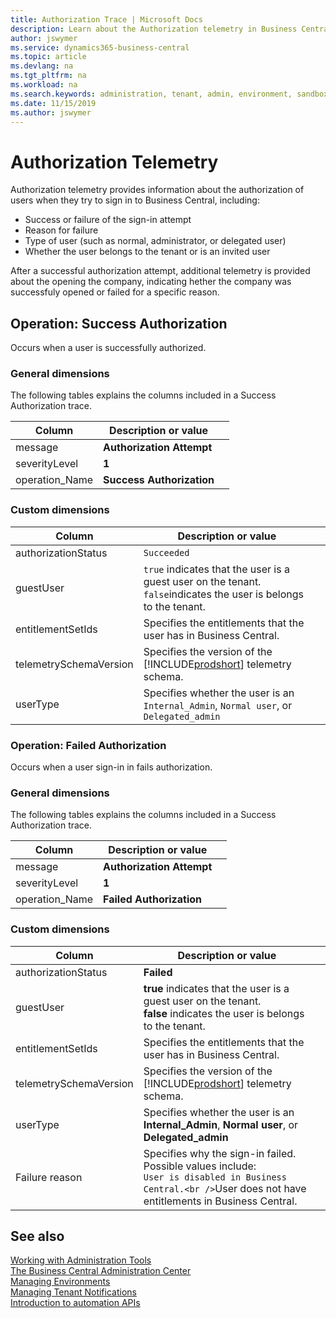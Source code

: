 ```yaml
---
title: Authorization Trace | Microsoft Docs
description: Learn about the Authorization telemetry in Business Central  
author: jswymer
ms.service: dynamics365-business-central
ms.topic: article
ms.devlang: na
ms.tgt_pltfrm: na
ms.workload: na
ms.search.keywords: administration, tenant, admin, environment, sandbox, telemetry
ms.date: 11/15/2019
ms.author: jswymer
---
```


# Authorization Telemetry 

Authorization telemetry provides information about the authorization of users when they try to sign in to Business Central, including:  

- Success or failure of the sign-in attempt
- Reason for failure
- Type of user (such as normal, administrator, or delegated user)
- Whether the user belongs to the tenant or is an invited user

After a successful authorization attempt, additional telemetry is provided about the opening the company, indicating hether the company was successfuly opened or failed for a specific reason. 


## Operation: Success Authorization

Occurs when a user is successfully authorized.

### General dimensions

The following tables explains the columns included in a Success Authorization trace.

|Column|Description or value||
|---------|-----|-----------|
|message|**Authorization Attempt**||
|severityLevel|**1**||
|operation_Name|**Success Authorization**||

### Custom dimensions

|Column|Description or value||
|---------|-----|-----------|
|authorizationStatus|`Succeeded`|
|guestUser|`true` indicates that the user is a guest user on the tenant.<br />`false`indicates the user is belongs to the tenant.||
|entitlementSetIds |Specifies the entitlements that the user has in Business Central.||
|telemetrySchemaVersion|Specifies the version of the [!INCLUDE[prodshort](../developer/includes/prodshort.md)] telemetry schema. ||
|userType|Specifies whether the user is an `Internal_Admin`, `Normal user`, or `Delegated_admin`||

### Operation: Failed Authorization

Occurs when a user sign-in in fails authorization.

### General dimensions

The following tables explains the columns included in a Success Authorization trace.

|Column|Description or value||
|---------|-----|-----------|
|message|**Authorization Attempt**||
|severityLevel|**1**||
|operation_Name|**Failed Authorization**||

### Custom dimensions

|Column|Description or value||
|---------|-----|-----------|
|authorizationStatus|**Failed**|
|guestUser|**true** indicates that the user is a guest user on the tenant.<br />**false** indicates the user is belongs to the tenant.||
|entitlementSetIds|Specifies the entitlements that the user has in Business Central.||
|telemetrySchemaVersion|Specifies the version of the [!INCLUDE[prodshort](../developer/includes/prodshort.md)] telemetry schema. ||
|userType|Specifies whether the user is an **Internal_Admin**, **Normal user**, or **Delegated_admin**||
|Failure reason|Specifies why the sign-in failed. Possible values include:<br /> `User is disabled in Business Central.<br />`User does not have entitlements in Business Central. ||




## See also

[Working with Administration Tools](administration.md)  
[The Business Central Administration Center](tenant-admin-center.md)  
[Managing Environments](tenant-admin-center-environments.md)  
[Managing Tenant Notifications](tenant-admin-center-notifications.md)  
[Introduction to automation APIs](itpro-introduction-to-automation-apis.md)  
